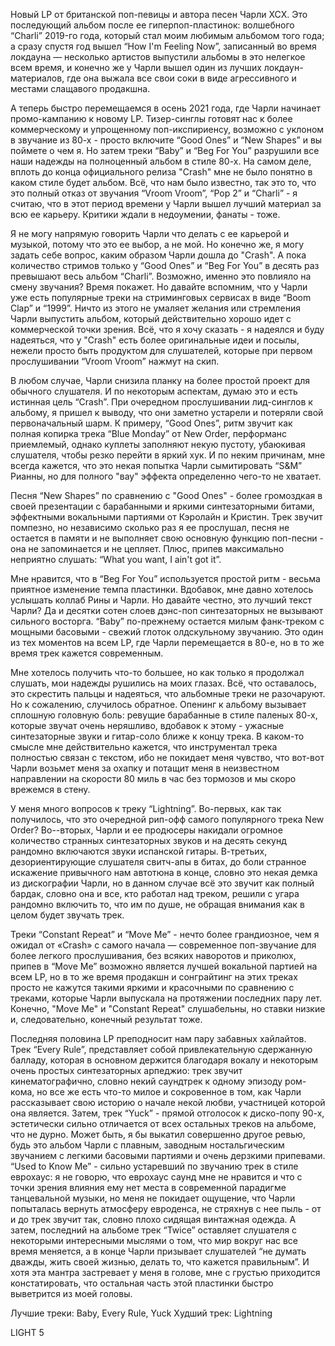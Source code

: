 Новый LP от британской поп-певицы и автора песен Чарли XCX. Это последующий альбом после ее гиперпоп-пластинок: волшебного “Charli” 2019-го года, который стал моим любимым альбомом того года; а сразу спустя год вышел “How I'm Feeling Now”, записанный во время локдауна — несколько артистов выпустили альбомы в это нелегкое всем время, и конечно же у Чарли вышел один из лучших локдаун-материалов, где она выжала все свои соки в виде агрессивного и местами слащавого продакшна.

А теперь быстро перемещаемся в осень 2021 года, где Чарли начинает промо-кампанию к новому LP. Тизер-синглы готовят нас к более коммерческому и упрощенному поп-икспириенсу, возможно с уклоном в звучание из 80-х - просто включите “Good Ones” и “New Shapes” и вы поймете о чем я. Но затем треки “Baby” и “Beg For You” разрушили все наши надежды на полноценный альбом в стиле 80-х. На самом деле, вплоть до конца официального релиза "Crash" мне не было понятно в каком стиле будет альбом. Всё, что нам было известно, так это то, что это полный отказ от звучания “Vroom Vroom”, “Pop 2” и “Charli” - я считаю, что в этот период времени у Чарли вышел лучший материал за всю ее карьеру. Критики ждали в недоумении, фанаты - тоже.

Я не могу напрямую говорить Чарли что делать с ее карьерой и музыкой, потому что это ее выбор, а не мой. Но конечно же, я могу задать себе вопрос, каким образом Чарли дошла до "Crash". А пока количество стримов только у “Good Ones” и “Beg For You” в десять раз превышают весь альбом “Charli”. Возможно, именно это повлияло на смену звучания? Время покажет. Но давайте вспомним, что у Чарли уже есть популярные треки на стриминговых сервисах в виде “Boom Clap” и “1999”. Ничто из этого не умаляет желания или стремления Чарли выпустить альбом, который действительно хорошо идет с коммерческой точки зрения. Всё, что я хочу сказать - я надеялся и буду надеяться, что у "Crash" есть более оригинальные идеи и посылы, нежели просто быть продуктом для слушателей, которые при первом прослушивании “Vroom Vroom” нажмут на скип.

В любом случае, Чарли снизила планку на более простой проект для обычного слушателя. И по некоторым аспектам, думаю это и есть истинная цель “Crash”. При очередном прослушивании лид-синглов к альбому, я пришел к выводу, что они заметно устарели и потеряли свой первоначальный шарм. К примеру, “Good Ones”, ритм звучит как полная копирка трека “Blue Monday” от New Order, перформанс приемлемый, однако куплеты заполняют некую пустоту, убаюкивая слушателя, чтобы резко перейти в яркий хук. И по неким причинам, мне всегда кажется, что это некая попытка Чарли сымитировать “S&M” Рианны, но для полного "вау" эффекта определенно чего-то не хватает.

Песня “New Shapes” по сравнению с "Good Ones" - более громоздкая в своей презентации с барабанными и яркими синтезаторными битами, эффектными вокальными партиями от Кэролайн и Кристин. Трек звучит помпезно, но независимо сколько раз я ее прослушал, песня не остается в памяти и не выполняет свою основную функцию поп-песни - она не запоминается и не цепляет. Плюс, припев максимально неприятно слушать: “What you want, I ain't got it”.

Мне нравится, что в “Beg For You” используется простой ритм - весьма приятное изменение темпа пластинки. Вдобавок, мне давно хотелось услышать коллаб Рины и Чарли. Но давайте честно, это лучший текст Чарли? Да и десятки сотен слоев дэнс-поп синтезаторных не вызывают сильного восторга. “Baby” по-прежнему остается милым фанк-треком с мощными басовыми - свежий глоток олдскульному звучанию. Это один из тех моментов на всем LP, где Чарли перемещается в 80-е, но в то же время трек кажется современным.

Мне хотелось получить что-то большее, но как только я продолжал слушать, мои надежды рушились на моих глазах. Всё, что оставалось, это скрестить пальцы и надеяться, что альбомные треки не разочаруют. Но к сожалению, случилось обратное. Опенинг к альбому вызывает сплошную головную боль: ревущие барабанные в стиле паленых 80-х, которые звучат очень неряшливо, вдобавок к этому - ужасные синтезаторные звуки и гитар-соло ближе к концу трека. В каком-то смысле мне действительно кажется, что инструментал трека полностью связан с текстом, ибо не покидает меня чувство, что вот-вот Чарли возьмет меня за охапку и потащит меня в неизвестном направлении на скорости 80 миль в час без тормозов и мы скоро врежемся в стену.

У меня много вопросов к треку “Lightning”. Во-первых, как так получилось, что это очередной рип-офф самого популярного трека New Order? Во--вторых, Чарли и ее продюсеры накидали огромное количество странных синтезаторных звуков и на десять секунд рандомно включаются звуки испанской гитары. В-третьих, дезориентирующие слушателя свитч-апы в битах, до боли странное искажение привычного нам автотюна в конце, словно это некая демка из дискографии Чарли, но в данном случае всё это звучит как полный бардак, словно она и все, кто работал над треком, решили с угара рандомно включить то, что им по душе, не обращая внимания как в целом будет звучать трек.

Треки “Constant Repeat” и “Move Me” - нечто более грандиозное, чем я ожидал от «Crash» с самого начала — современное поп-звучание для более легкого прослушивания, без всяких наворотов и приколюх, припев в “Move Me” возможно является лучшей вокальной партией на всем LP, но в то же время продакшн и сонграйтинг на этих треках просто не кажутся такими яркими и красочными по сравнению с треками, которые Чарли выпускала на протяжении последних пару лет. Конечно, "Move Me" и "Constant Repeat" слушабельны, но ставки низкие и, следовательно, конечный результат тоже.

Последняя половина LP преподносит нам пару забавных хайлайтов. Трек “Every Rule”, представляет собой привлекательную сдержанную балладу, которая в основном держится благодаря вокалу и некоторым очень простых синтезаторных арпеджио: трек звучит кинематографично, словно некий саундтрек к одному эпизоду ром-кома, но все же есть что-то милое и сокровенное в том, как Чарли рассказывает свою историю о начале некой любви, участницей которой она является. Затем, трек “Yuck” - прямой отголосок к диско-попу 90-х, эстетически сильно отличается от всех остальных треков на альбоме, что не дурно. Может быть, я бы выкатил совершенно другое ревью, будь это альбом Чарли с плавным, заводным ностальгическим звучанием с легкими басовыми партиями и очень дерзкими припевами. “Used to Know Me” - сильно устаревший по звучанию трек в стиле еврохаус: я не говорю, что еврохаус саунд мне не нравится и что с точки зрения влияния ему нет места в современной парадигме танцевальной музыки, но меня не покидает ощущение, что Чарли попыталась вернуть атмосферу евроденса, не стряхнув с нее пыль - от и до трек звучит так, словно плохо сидящая винтажная одежда. А затем, последний на альбоме трек “Twice” оставляет слушателя с некоторыми интересными мыслями о том, что мир вокруг нас все время меняется, а в конце Чарли призывает слушателей “не думать дважды, жить своей жизнью, делать то, что кажется правильным”. И хотя эта мантра застревает у меня в голове, мне с грустью приходится констатировать, что остальная часть этой пластинки быстро выветрится из моей головы.

Лучшие треки: Baby, Every Rule, Yuck
Худший трек: Lightning

LIGHT 5
